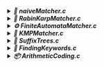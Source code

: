 <details>
<summary><b><i>📜 naiveMatcher.c</i></b></summary>

<span style="color:#555;">🔍 Brute force pattern matching</span> – checks for every possible shift of the pattern in the text to see if it matches.  
No preprocessing is performed.

<b>⏳ T.C</b> – <span style="color:#d14;">O(mn)</span> in worst case, where *n* = length of text, *m* = length of pattern.

</details>

<details>
<summary><b><i>🔢 RabinKarpMatcher.c</i></b></summary>

<span style="color:#555;">💡 Hash-based matching</span> – uses the **rolling hash** technique to compare hash values quickly,  
verifying characters only when hashes match.

<b>⏳ T.C</b> – Average: <span style="color:#28a745;">O(n + m)</span>, Worst: <span style="color:#d14;">O(nm)</span> (many hash collisions).

</details>

<details>
<summary><b><i>⚙️ FiniteAutomataMatcher.c</i></b></summary>

<span style="color:#555;">🤖 Automaton-driven matching</span> – precomputes a **transition table** for the pattern and processes the text in one pass by following state transitions.

<b>⏳ T.C</b> – Preprocessing: <span style="color:#28a745;">O(m × |Σ|)</span>, Matching: <span style="color:#28a745;">O(n)</span>.

</details>

<details>
<summary><b><i>🧩 KMPMatcher.c</i></b></summary>

<span style="color:#555;">📚 Classic linear-time algorithm</span> – builds an **LPS (Longest Prefix Suffix)** array,  
allowing pattern matching without re-checking matched characters.

<b>⏳ T.C</b> – Preprocessing: <span style="color:#28a745;">O(m)</span>, Matching: <span style="color:#28a745;">O(n)</span>.

</details>

<details>
<summary><b><i>🌳 SuffixTrees.c</i></b></summary>

<span style="color:#555;">🗂️ Advanced text index</span> – builds a **suffix tree** for ultra-fast pattern queries. Here can search for multiple patterns after preprocessing. 

<b>⏳ T.C</b> – Preprocessing: <span style="color:#28a745;">O(n)</span>, Query: <span style="color:#28a745;">O(m)</span>.

</details>

<details>
<summary><b><i>🔎 FindingKeywords.c</i></b></summary>

<span style="color:#555;">📖 Multiple-pattern search</span> – searches for set of keywords in C-language **simultaneously** for efficient lookups.

<b>⏳ T.C</b> – Preprocessing: <span style="color:#28a745;">O(sum of lengths of keywords + |Σ|)</span>,  
Query: <span style="color:#28a745;">O(n + z)</span>, where *z* = number of matches.

</details>

<details>
<summary><b><i>📦 ArithmeticCoding.c</i></b></summary>

<span style="color:#555;">🖥️ Compression technique</span> –  
- **Encoding**: Compresses a given string into a unique decimal.  
- **Decoding**: Reconstructs the original string from the decimal.

<b>⏳ T.C</b> – <span style="color:#28a745;">O(n)</span> for both encoding and decoding.

</details>
